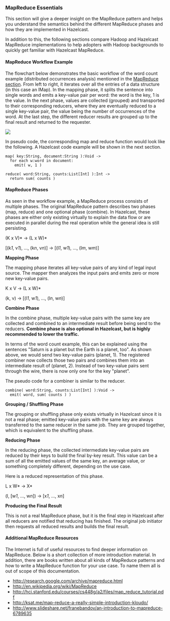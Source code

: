 


### MapReduce Essentials

This section will give a deeper insight on the MapReduce pattern and helps you understand the semantics behind the different MapReduce phases and how they are implemented in Hazelcast.

In addition to this, the following sections compare Hadoop and Hazelcast MapReduce implementations to help adopters with Hadoop backgrounds to quickly get familiar with Hazelcast MapReduce.

#### MapReduce Workflow Example

The flowchart below demonstrates the basic workflow of the word count example (distributed occurrences analysis) mentioned in the [MapReduce section](#mapreduce). From left to right, it iterates over all the entries of a data structure (in this case an IMap). In the mapping phase, it splits the sentence into single words and emits a key-value pair per word: the word is the key, 1 is the value. In the next phase, values are collected (grouped) and transported to their
corresponding reducers, where they are eventually reduced to a single key-value pair, the value being the number of occurrences of the word. At the last step, the different reducer results are grouped up to the final result and returned to the requester.

![](images/mapreduce/MapReduceWorkflow.jpg)

In pseudo code, the corresponding map and reduce function would look like the following. A Hazelcast code example will be shown in the next section.

```plain
map( key:String, document:String ):Void ->
  for each w:word in document:
    emit( w, 1 )

reduce( word:String, counts:List[Int] ):Int ->
  return sum( counts )
```

#### MapReduce Phases

As seen in the workflow example, a MapReduce process consists of multiple phases. The original MapReduce pattern describes two phases (map, reduce) and one optional phase (combine). In Hazelcast, these phases are either only existing virtually to explain the data flow or are executed in parallel during the real operation while the general idea is still persisting.

(K x V)\* -> (L x W)*

[(k*1*, v*1*), ..., (k*n*, v*n*)] -> [(l*1*, w*1*), ..., (l*m*, w*m*)]

**Mapping Phase**

The mapping phase iterates all key-value pairs of any kind of legal input source. The mapper then analyzes the input pairs and emits zero or more new key-value pairs.

K x V -> (L x W)*

(k, v) -> [(l*1*, w*1*), ..., (l*n*, w*n*)]

**Combine Phase**

In the combine phase, multiple key-value pairs with the same key are collected and combined to an intermediate result before being send to the reducers. **Combine phase is also optional in Hazelcast, but is highly recommended to lower the traffic.**

In terms of the word count example, this can be explained using the sentences "Saturn is a planet but the Earth is a planet, too". As shown above, we would send two key-value pairs (planet, 1). The registered combiner now collects those two pairs and combines them into an intermediate result of (planet, 2). Instead of two key-value
pairs sent through the wire, there is now only one for the key "planet".

The pseudo code for a combiner is similar to the reducer.

```text
combine( word:String, counts:List[Int] ):Void ->
  emit( word, sum( counts ) )
```

**Grouping / Shuffling Phase**

The grouping or shuffling phase only exists virtually in Hazelcast since it is not a real phase; emitted key-value pairs with the same key are always transferred to the same reducer in the same job. They are grouped together, which is equivalent to the shuffling phase.

**Reducing Phase**

In the reducing phase, the collected intermediate key-value pairs are reduced by their keys to build the final by-key result. This value can be a sum of all the emitted values of the same key, an average value, or something completely different, depending on the use case.

Here is a reduced representation of this phase.

L x W\* -> X*

(l, [w*1*, ..., w*n*]) -> [x*1*, ..., x*n*]

**Producing the Final Result**

This is not a real MapReduce phase, but it is the final step in Hazelcast after all reducers are notified that reducing has finished. The original job initiator then requests all reduced results and builds the final result.


#### Additional MapReduce Resources

The Internet is full of useful resources to find deeper information on MapReduce. Below is a short collection of more introduction material. In addition, there are books written about all kinds of MapReduce patterns and how to write a MapReduce function for your use case. To name them all is out of scope of this documentation.

 - <http://research.google.com/archive/mapreduce.html>
 - <http://en.wikipedia.org/wiki/MapReduce>
 - <http://hci.stanford.edu/courses/cs448g/a2/files/map_reduce_tutorial.pdf>
 - <http://ksat.me/map-reduce-a-really-simple-introduction-kloudo/>
 - <http://www.slideshare.net/franebandov/an-introduction-to-mapreduce-6789635>


